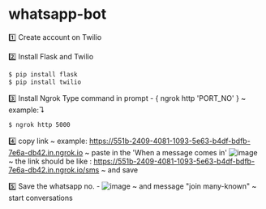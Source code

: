 # whatsapp-bot



1️⃣ Create account on Twilio
        
        
2️⃣ Install Flask and Twilio
```sh
$ pip install flask
$ pip install twilio
```
        
3️⃣ Install Ngrok 
        Type command in prompt
        - { ngrok http 'PORT_NO' } 
~ example:↴ 
```sh
$ ngrok http 5000
```
4️⃣ copy link 
           ~ example: https://551b-2409-4081-1093-5e63-b4df-bdfb-7e6a-db42.in.ngrok.io
           ~ paste in the 'When a message comes in' ![image](https://user-images.githubusercontent.com/80522156/211614146-cdd675a6-9d7c-432a-802b-6bb752a669b2.png)
           ~ the link should be like : https://551b-2409-4081-1093-5e63-b4df-bdfb-7e6a-db42.in.ngrok.io/sms
           ~ and save      
           
5️⃣ Save the whatsapp no. 
        - ![image](https://user-images.githubusercontent.com/80522156/211615217-9252ff27-6a1d-4a21-b6b5-3e14705aba26.png)
          ~ and message "join many-known"
          ~ start conversations
          
          

